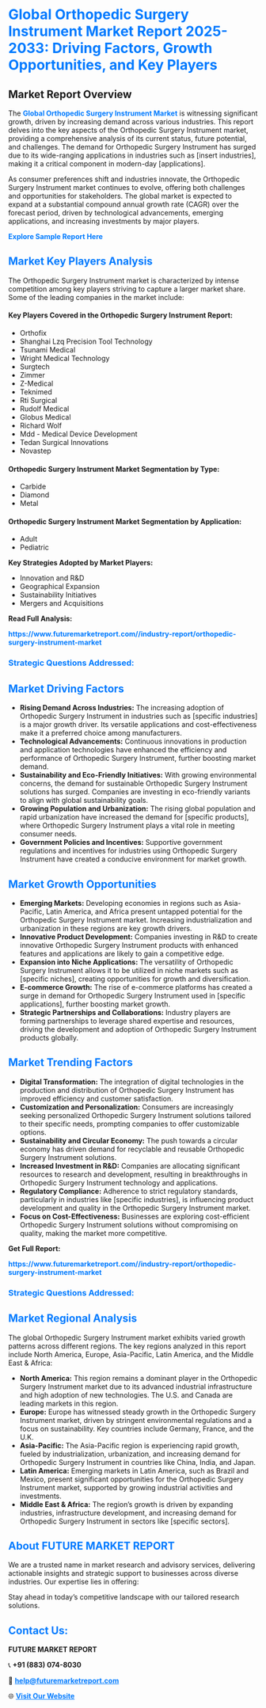 <h1 style="color: #007BFF;">Global Orthopedic Surgery Instrument Market Report 2025-2033: Driving Factors, Growth Opportunities, and Key Players</h1>

<section id="overview">
<h2>Market Report Overview</h2>
<p>The <a href="https://www.futuremarketreport.com//industry-report/orthopedic-surgery-instrument-market" style="color: #007BFF; text-decoration: none;"><strong>Global Orthopedic Surgery Instrument Market</strong></a> is witnessing significant growth, driven by increasing demand across various industries. This report delves into the key aspects of the Orthopedic Surgery Instrument market, providing a comprehensive analysis of its current status, future potential, and challenges. The demand for Orthopedic Surgery Instrument has surged due to its wide-ranging applications in industries such as [insert industries], making it a critical component in modern-day [applications].</p>
<p>As consumer preferences shift and industries innovate, the Orthopedic Surgery Instrument market continues to evolve, offering both challenges and opportunities for stakeholders. The global market is expected to expand at a substantial compound annual growth rate (CAGR) over the forecast period, driven by technological advancements, emerging applications, and increasing investments by major players.</p>
</section>

<section id="overview">
<p><a href="https://www.futuremarketreport.com//request-sample/reportId=77803" style="color: #007BFF; text-decoration: none;"><strong>Explore Sample Report Here</strong></a></p>
</section>

<section id="key-players">
<h2 style="color: #007BFF;">Market Key Players Analysis</h2>
<p>The Orthopedic Surgery Instrument market is characterized by intense competition among key players striving to capture a larger market share. Some of the leading companies in the market include:</p>
<h4>Key Players Covered in the Orthopedic Surgery Instrument Report:</h4>
<ul><li>Orthofix</li><li>Shanghai Lzq Precision Tool Technology</li><li>Tsunami Medical</li><li>Wright Medical Technology</li><li>Surgtech</li><li>Zimmer</li><li>Z-Medical</li><li>Teknimed</li><li>Rti Surgical</li><li>Rudolf Medical</li><li>Globus Medical</li><li>Richard Wolf</li><li>Mdd - Medical Device Development</li><li>Tedan Surgical Innovations</li><li>Novastep</li></ul>
<h4>Orthopedic Surgery Instrument Market Segmentation by Type:</h4>
<ul><li>Carbide</li><li>Diamond</li><li>Metal</li></ul>

<h4>Orthopedic Surgery Instrument Market Segmentation by Application:</h4>
<ul><li>Adult</li><li>Pediatric</li></ul>
<p><strong>Key Strategies Adopted by Market Players:</strong></p>
<ul>
<li>Innovation and R&D</li>
<li>Geographical Expansion</li>
<li>Sustainability Initiatives</li>
<li>Mergers and Acquisitions</li>
</ul>
</section>

<section>
<p><strong>Read Full Analysis: </strong></p><a href="https://www.futuremarketreport.com//industry-report/orthopedic-surgery-instrument-market" style="color: #007BFF; text-decoration: none;"><strong>https://www.futuremarketreport.com//industry-report/orthopedic-surgery-instrument-market</strong></a>
<h3 style="color: #007BFF;">Strategic Questions Addressed:</h3>
</section>

<section id="driving-factors">
<h2 style="color: #007BFF;">Market Driving Factors</h2>
<ul>
<li><strong>Rising Demand Across Industries:</strong> The increasing adoption of Orthopedic Surgery Instrument in industries such as [specific industries] is a major growth driver. Its versatile applications and cost-effectiveness make it a preferred choice among manufacturers.</li>
<li><strong>Technological Advancements:</strong> Continuous innovations in production and application technologies have enhanced the efficiency and performance of Orthopedic Surgery Instrument, further boosting market demand.</li>
<li><strong>Sustainability and Eco-Friendly Initiatives:</strong> With growing environmental concerns, the demand for sustainable Orthopedic Surgery Instrument solutions has surged. Companies are investing in eco-friendly variants to align with global sustainability goals.</li>
<li><strong>Growing Population and Urbanization:</strong> The rising global population and rapid urbanization have increased the demand for [specific products], where Orthopedic Surgery Instrument plays a vital role in meeting consumer needs.</li>
<li><strong>Government Policies and Incentives:</strong> Supportive government regulations and incentives for industries using Orthopedic Surgery Instrument have created a conducive environment for market growth.</li>
</ul>
</section>

<section id="growth-opportunities">
<h2 style="color: #007BFF;">Market Growth Opportunities</h2>
<ul>
<li><strong>Emerging Markets:</strong> Developing economies in regions such as Asia-Pacific, Latin America, and Africa present untapped potential for the Orthopedic Surgery Instrument market. Increasing industrialization and urbanization in these regions are key growth drivers.</li>
<li><strong>Innovative Product Development:</strong> Companies investing in R&D to create innovative Orthopedic Surgery Instrument products with enhanced features and applications are likely to gain a competitive edge.</li>
<li><strong>Expansion into Niche Applications:</strong> The versatility of Orthopedic Surgery Instrument allows it to be utilized in niche markets such as [specific niches], creating opportunities for growth and diversification.</li>
<li><strong>E-commerce Growth:</strong> The rise of e-commerce platforms has created a surge in demand for Orthopedic Surgery Instrument used in [specific applications], further boosting market growth.</li>
<li><strong>Strategic Partnerships and Collaborations:</strong> Industry players are forming partnerships to leverage shared expertise and resources, driving the development and adoption of Orthopedic Surgery Instrument products globally.</li>
</ul>
</section>

<section id="trending-factors">
<h2 style="color: #007BFF;">Market Trending Factors</h2>
<ul>
<li><strong>Digital Transformation:</strong> The integration of digital technologies in the production and distribution of Orthopedic Surgery Instrument has improved efficiency and customer satisfaction.</li>
<li><strong>Customization and Personalization:</strong> Consumers are increasingly seeking personalized Orthopedic Surgery Instrument solutions tailored to their specific needs, prompting companies to offer customizable options.</li>
<li><strong>Sustainability and Circular Economy:</strong> The push towards a circular economy has driven demand for recyclable and reusable Orthopedic Surgery Instrument solutions.</li>
<li><strong>Increased Investment in R&D:</strong> Companies are allocating significant resources to research and development, resulting in breakthroughs in Orthopedic Surgery Instrument technology and applications.</li>
<li><strong>Regulatory Compliance:</strong> Adherence to strict regulatory standards, particularly in industries like [specific industries], is influencing product development and quality in the Orthopedic Surgery Instrument market.</li>
<li><strong>Focus on Cost-Effectiveness:</strong> Businesses are exploring cost-efficient Orthopedic Surgery Instrument solutions without compromising on quality, making the market more competitive.</li>
</ul>
</section>

<section>
<p><strong>Get Full Report: </strong></p><a href="https://www.futuremarketreport.com//industry-report/orthopedic-surgery-instrument-market" style="color: #007BFF; text-decoration: none;"><strong>https://www.futuremarketreport.com//industry-report/orthopedic-surgery-instrument-market</strong></a>
<h3 style="color: #007BFF;">Strategic Questions Addressed:</h3>
</section>


<section id="regional-analysis">
<h2 style="color: #007BFF;">Market Regional Analysis</h2>
<p>The global Orthopedic Surgery Instrument market exhibits varied growth patterns across different regions. The key regions analyzed in this report include North America, Europe, Asia-Pacific, Latin America, and the Middle East & Africa:</p>
<ul>
<li><strong>North America:</strong> This region remains a dominant player in the Orthopedic Surgery Instrument market due to its advanced industrial infrastructure and high adoption of new technologies. The U.S. and Canada are leading markets in this region.</li>
<li><strong>Europe:</strong> Europe has witnessed steady growth in the Orthopedic Surgery Instrument market, driven by stringent environmental regulations and a focus on sustainability. Key countries include Germany, France, and the U.K.</li>
<li><strong>Asia-Pacific:</strong> The Asia-Pacific region is experiencing rapid growth, fueled by industrialization, urbanization, and increasing demand for Orthopedic Surgery Instrument in countries like China, India, and Japan.</li>
<li><strong>Latin America:</strong> Emerging markets in Latin America, such as Brazil and Mexico, present significant opportunities for the Orthopedic Surgery Instrument market, supported by growing industrial activities and investments.</li>
<li><strong>Middle East & Africa:</strong> The region’s growth is driven by expanding industries, infrastructure development, and increasing demand for Orthopedic Surgery Instrument in sectors like [specific sectors].</li>
</ul>
</section>

<footer>
<h2 style="color: #007BFF;">About FUTURE MARKET REPORT</h2>
<p>We are a trusted name in market research and advisory services, delivering actionable insights and strategic support to businesses across diverse industries. Our expertise lies in offering:</p>

<p>Stay ahead in today’s competitive landscape with our tailored research solutions.</p>

<h2 style="color: #007BFF;">Contact Us:</h2>
<p><strong>FUTURE MARKET REPORT</strong></p>
<p>📞 <strong>+91 (883) 074-8030</strong></p>
<p>📧 <strong><a href="mailto:help@futuremarketreport.com" style="color: #007BFF;">help@futuremarketreport.com</a></strong></p>
<p>🌐 <strong><a href="https://www.futuremarketreport.com/" style="color: #007BFF;">Visit Our Website</a></strong></p>
</footer>